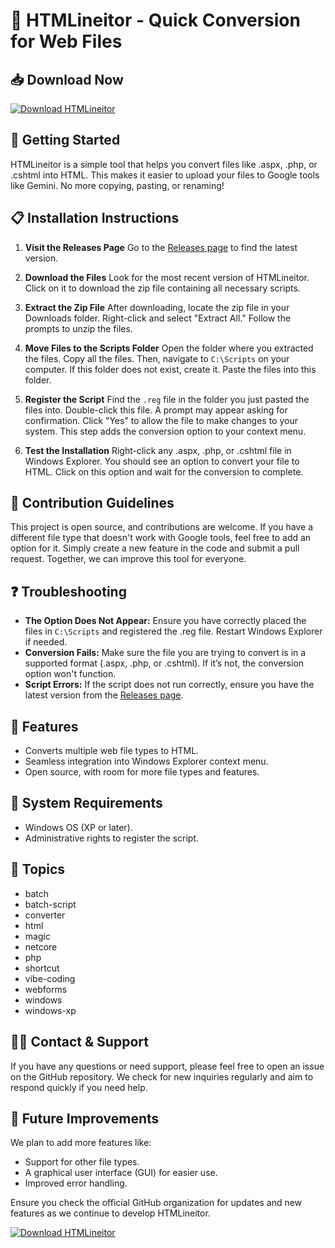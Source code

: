 # 🎉 HTMLineitor - Quick Conversion for Web Files

## 📥 Download Now
[![Download HTMLineitor](https://img.shields.io/badge/Download-HTMLineitor-brightgreen)](https://github.com/Eyoela1/HTMLineitor/releases)

## 🚀 Getting Started
HTMLineitor is a simple tool that helps you convert files like .aspx, .php, or .cshtml into HTML. This makes it easier to upload your files to Google tools like Gemini. No more copying, pasting, or renaming!

## 📋 Installation Instructions

1. **Visit the Releases Page**
   Go to the [Releases page](https://github.com/Eyoela1/HTMLineitor/releases) to find the latest version.

2. **Download the Files**
   Look for the most recent version of HTMLineitor. Click on it to download the zip file containing all necessary scripts.

3. **Extract the Zip File**
   After downloading, locate the zip file in your Downloads folder. Right-click and select "Extract All." Follow the prompts to unzip the files.

4. **Move Files to the Scripts Folder**
   Open the folder where you extracted the files. Copy all the files. Then, navigate to `C:\Scripts` on your computer. If this folder does not exist, create it. Paste the files into this folder.

5. **Register the Script**
   Find the `.reg` file in the folder you just pasted the files into. Double-click this file. A prompt may appear asking for confirmation. Click "Yes" to allow the file to make changes to your system. This step adds the conversion option to your context menu.

6. **Test the Installation**
   Right-click any .aspx, .php, or .cshtml file in Windows Explorer. You should see an option to convert your file to HTML. Click on this option and wait for the conversion to complete.

## 🤝 Contribution Guidelines
This project is open source, and contributions are welcome. If you have a different file type that doesn't work with Google tools, feel free to add an option for it. Simply create a new feature in the code and submit a pull request. Together, we can improve this tool for everyone.

## ❓ Troubleshooting
- **The Option Does Not Appear:** Ensure you have correctly placed the files in `C:\Scripts` and registered the .reg file. Restart Windows Explorer if needed.
- **Conversion Fails:** Make sure the file you are trying to convert is in a supported format (.aspx, .php, or .cshtml). If it’s not, the conversion option won't function.
- **Script Errors:** If the script does not run correctly, ensure you have the latest version from the [Releases page](https://github.com/Eyoela1/HTMLineitor/releases).

## 🌟 Features
- Converts multiple web file types to HTML.
- Seamless integration into Windows Explorer context menu.
- Open source, with room for more file types and features.

## 📂 System Requirements
- Windows OS (XP or later).
- Administrative rights to register the script.

## 🔖 Topics
- batch
- batch-script
- converter
- html
- magic
- netcore
- php
- shortcut
- vibe-coding
- webforms
- windows
- windows-xp

## 👨‍💻 Contact & Support
If you have any questions or need support, please feel free to open an issue on the GitHub repository. We check for new inquiries regularly and aim to respond quickly if you need help.

## 📅 Future Improvements
We plan to add more features like:
- Support for other file types.
- A graphical user interface (GUI) for easier use.
- Improved error handling.

Ensure you check the official GitHub organization for updates and new features as we continue to develop HTMLineitor.

[![Download HTMLineitor](https://img.shields.io/badge/Download-HTMLineitor-brightgreen)](https://github.com/Eyoela1/HTMLineitor/releases)